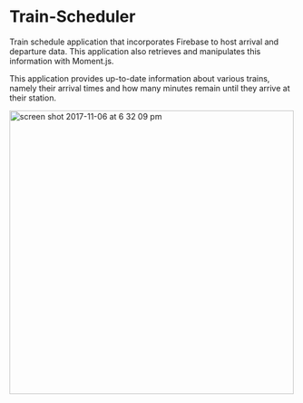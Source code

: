 # Train-Scheduler

Train schedule application that incorporates Firebase to host arrival and departure data. 
This application also retrieves and manipulates this information with Moment.js.

This application provides up-to-date information about various trains, namely their arrival times and how many minutes remain until they arrive at their station.


<img width="501" alt="screen shot 2017-11-06 at 6 32 09 pm" src="https://user-images.githubusercontent.com/26397187/32471016-d63daeb6-c320-11e7-9718-2992d363e8a2.png">
